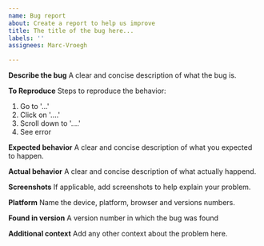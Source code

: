 ```yaml
---
name: Bug report
about: Create a report to help us improve
title: The title of the bug here...
labels: ''
assignees: Marc-Vroegh

---
```


**Describe the bug**
A clear and concise description of what the bug is.

**To Reproduce**
Steps to reproduce the behavior:
1. Go to '...'
2. Click on '....'
3. Scroll down to '....'
4. See error

**Expected behavior**
A clear and concise description of what you expected to happen.

**Actual behavior**
A clear and concise description of what actually happend.

**Screenshots**
If applicable, add screenshots to help explain your problem.

**Platform**
Name the device, platform, browser and versions numbers.

**Found in version**
A version number in which the bug was found

**Additional context**
Add any other context about the problem here.
